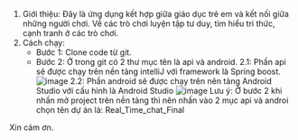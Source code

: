 1. Giới thiệu: Đây là ứng dụng kết hợp giữa giáo dục trẻ em và kết nối giữa những người chơi. Về các trò chơi luyện tập tư duy, tìm hiểu tri thức, cạnh tranh ở các trò chơi.
2. Cách chạy:
   - Bước 1: Clone code từ git.
   - Bước 2: Ở trong git có 2 thư mục tên là api và android.
           2.1: Phần api sẽ được chạy trên nền tảng intelliJ với framework là Spring boost.\
           ![image](https://github.com/user-attachments/assets/de23599b-19a5-4493-9cd9-7e3f835fdc01)
           2.2: Phần android sẽ được chạy trên nên tảng Android Studio với cấu hình là Android Studio
           ![image](https://github.com/user-attachments/assets/a627f7c4-ac21-43a7-85c9-1ad86ef9628a)
Lưu  ý: Ở bước 2 khi nhấn mở project trên nền tảng thì nên nhấn vào 2 mục api và androi chọn tên dự án là: Real_Time_chat_Final

Xin cảm ơn.
